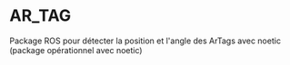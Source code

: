 # AR_TAG
Package ROS pour détecter la position et l'angle des ArTags avec noetic (package opérationnel avec noetic) 
